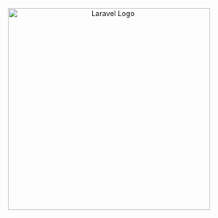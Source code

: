 <p align="center"><a href="https://www.uipath.com/" target="_blank"><img src="https://upload.wikimedia.org/wikipedia/de/2/21/UiPath_logo.svg" width="400" alt="Laravel Logo"></a></p>
